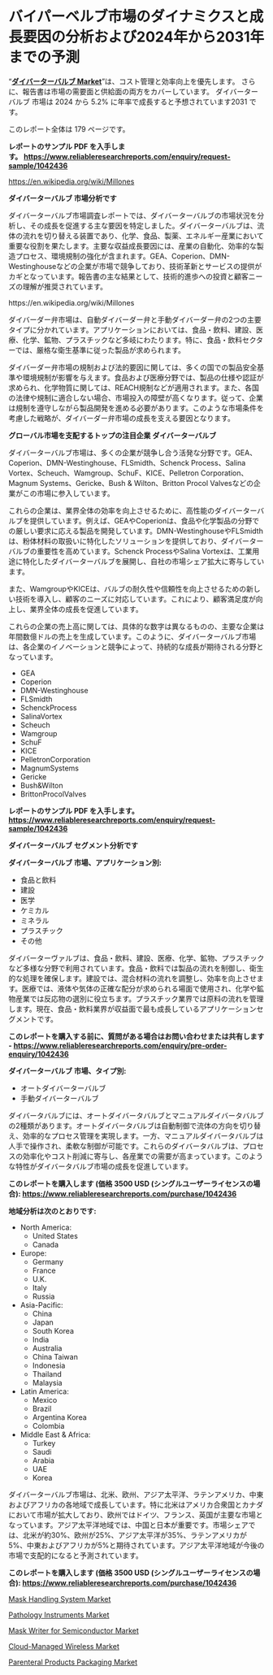 <p><h1>バイパーベルブ市場のダイナミクスと成長要因の分析および2024年から2031年までの予測</h1></p><p>&ldquo;<strong><a href="https://www.reliableresearchreports.com/diverter-valves-r1042436">ダイバーターバルブ Market</a></strong>&rdquo;は、コスト管理と効率向上を優先します。 さらに、報告書は市場の需要面と供給面の両方をカバーしています。 ダイバーターバルブ 市場は 2024 から 5.2% に年率で成長すると予想されています2031 です。</p>
<p>このレポート全体は 179 ページです。</p>
<p><strong>レポートのサンプル PDF を入手します。&nbsp;<a href="https://www.reliableresearchreports.com/enquiry/request-sample/1042436">https://www.reliableresearchreports.com/enquiry/request-sample/1042436</a></strong></p>
<p><a href="https://en.wikipedia.org/wiki/Millones">https://en.wikipedia.org/wiki/Millones</a></p>
<p><strong>ダイバーターバルブ 市場分析です</strong></p>
<p><p>ダイバーターバルブ市場調査レポートでは、ダイバーターバルブの市場状況を分析し、その成長を促進する主な要因を特定しました。ダイバーターバルブは、流体の流れを切り替える装置であり、化学、食品、製薬、エネルギー産業において重要な役割を果たします。主要な収益成長要因には、産業の自動化、効率的な製造プロセス、環境規制の強化が含まれます。GEA、Coperion、DMN-Westinghouseなどの企業が市場で競争しており、技術革新とサービスの提供がカギとなっています。報告書の主な結果として、技術的進歩への投資と顧客ニーズの理解が推奨されています。</p></p>
<p>https://en.wikipedia.org/wiki/Millones</p>
<p><p>ダイバーダー弁市場は、自動ダイバーダー弁と手動ダイバーダー弁の2つの主要タイプに分かれています。アプリケーションにおいては、食品・飲料、建設、医療、化学、鉱物、プラスチックなど多岐にわたります。特に、食品・飲料セクターでは、厳格な衛生基準に従った製品が求められます。</p><p>ダイバーダー弁市場の規制および法的要因に関しては、多くの国での製品安全基準や環境規制が影響を与えます。食品および医療分野では、製品の仕様や認証が求められ、化学物質に関しては、REACH規制などが適用されます。また、各国の法律や規制に適合しない場合、市場投入の障壁が高くなります。従って、企業は規制を遵守しながら製品開発を進める必要があります。このような市場条件を考慮した戦略が、ダイバーダー弁市場の成長を支える要因となります。</p></p>
<p><strong>グローバル市場を支配するトップの注目企業 ダイバーターバルブ</strong></p>
<p><p>ダイバーターバルブ市場は、多くの企業が競争し合う活発な分野です。GEA、Coperion、DMN-Westinghouse、FLSmidth、Schenck Process、Salina Vortex、Scheuch、Wamgroup、SchuF、KICE、Pelletron Corporation、Magnum Systems、Gericke、Bush & Wilton、Britton Procol Valvesなどの企業がこの市場に参入しています。</p><p>これらの企業は、業界全体の効率を向上させるために、高性能のダイバーターバルブを提供しています。例えば、GEAやCoperionは、食品や化学製品の分野での厳しい要求に応える製品を開発しています。DMN-WestinghouseやFLSmidthは、粉体材料の取扱いに特化したソリューションを提供しており、ダイバーターバルブの重要性を高めています。Schenck ProcessやSalina Vortexは、工業用途に特化したダイバーターバルブを展開し、自社の市場シェア拡大に寄与しています。</p><p>また、WamgroupやKICEは、バルブの耐久性や信頼性を向上させるための新しい技術を導入し、顧客のニーズに対応しています。これにより、顧客満足度が向上し、業界全体の成長を促進しています。</p><p>これらの企業の売上高に関しては、具体的な数字は異なるものの、主要な企業は年間数億ドルの売上を生成しています。このように、ダイバーターバルブ市場は、各企業のイノベーションと競争によって、持続的な成長が期待される分野となっています。</p></p>
<p><ul><li>GEA</li><li>Coperion</li><li>DMN-Westinghouse</li><li>FLSmidth</li><li>SchenckProcess</li><li>SalinaVortex</li><li>Scheuch</li><li>Wamgroup</li><li>SchuF</li><li>KICE</li><li>PelletronCorporation</li><li>MagnumSystems</li><li>Gericke</li><li>Bush&Wilton</li><li>BrittonProcolValves</li></ul></p>
<p><strong>レポートのサンプル PDF を入手します。 <a href="https://www.reliableresearchreports.com/enquiry/request-sample/1042436">https://www.reliableresearchreports.com/enquiry/request-sample/1042436</a></strong></p>
<p><strong>ダイバーターバルブ セグメント分析です</strong></p>
<p><strong>ダイバーターバルブ 市場、アプリケーション別:</strong></p>
<p><ul><li>食品と飲料</li><li>建設</li><li>医学</li><li>ケミカル</li><li>ミネラル</li><li>プラスチック</li><li>その他</li></ul></p>
<p><p>ダイバーターヴァルブは、食品・飲料、建設、医療、化学、鉱物、プラスチックなど多様な分野で利用されています。食品・飲料では製品の流れを制御し、衛生的な処理を確保します。建設では、混合材料の流れを調整し、効率を向上させます。医療では、液体や気体の正確な配分が求められる場面で使用され、化学や鉱物産業では反応物の選別に役立ちます。プラスチック業界では原料の流れを管理します。現在、食品・飲料業界が収益面で最も成長しているアプリケーションセグメントです。</p></p>
<p><strong>このレポートを購入する前に、質問がある場合はお問い合わせまたは共有します - <a href="https://www.reliableresearchreports.com/enquiry/pre-order-enquiry/1042436">https://www.reliableresearchreports.com/enquiry/pre-order-enquiry/1042436</a></strong></p>
<p><strong>ダイバーターバルブ 市場、タイプ別:</strong></p>
<p><ul><li>オートダイバーターバルブ</li><li>手動ダイバーターバルブ</li></ul></p>
<p><p>ダイバータバルブには、オートダイバータバルブとマニュアルダイバータバルブの2種類があります。オートダイバータバルブは自動制御で流体の方向を切り替え、効率的なプロセス管理を実現します。一方、マニュアルダイバータバルブは人手で操作され、柔軟な制御が可能です。これらのダイバータバルブは、プロセスの効率化やコスト削減に寄与し、各産業での需要が高まっています。このような特性がダイバータバルブ市場の成長を促進しています。</p></p>
<p><strong>このレポートを購入します (価格 3500 USD (シングルユーザーライセンスの場合): <a href="https://www.reliableresearchreports.com/purchase/1042436">https://www.reliableresearchreports.com/purchase/1042436</a></strong></p>
<p><strong>地域分析は次のとおりです:</strong></p>
<p><ul>
    <li>
        North America:
        <ul>
            <li>United States</li>
            <li>Canada</li>
        </ul>
    </li>
    <li>
        Europe:
        <ul>
            <li>Germany</li>
            <li>France</li>
            <li>U.K.</li>
            <li>Italy</li>
            <li>Russia</li>
        </ul>
    </li>
    <li>
        Asia-Pacific:
        <ul>
            <li>China</li>
            <li>Japan</li>
            <li>South Korea</li>
            <li>India</li>
            <li>Australia</li>
            <li>China Taiwan</li>
            <li>Indonesia</li>
            <li>Thailand</li>
            <li>Malaysia</li>
        </ul>
    </li>
    <li>
        Latin America:
        <ul>
            <li>Mexico</li>
            <li>Brazil</li>
            <li>Argentina Korea</li>
            <li>Colombia</li>
        </ul>
    </li>
    <li>
        Middle East & Africa:
        <ul>
            <li>Turkey</li>
            <li>Saudi</li>
            <li>Arabia</li>
            <li>UAE</li>
            <li>Korea</li>
        </ul>
    </li>
    </ul></p>
<p><p>ダイバーターバルブ市場は、北米、欧州、アジア太平洋、ラテンアメリカ、中東およびアフリカの各地域で成長しています。特に北米はアメリカ合衆国とカナダにおいて市場が拡大しており、欧州ではドイツ、フランス、英国が主要な市場となっています。アジア太平洋地域では、中国と日本が重要です。市場シェアでは、北米が約30%、欧州が25%、アジア太平洋が35%、ラテンアメリカが5%、中東およびアフリカが5%と期待されています。アジア太平洋地域が今後の市場で支配的になると予測されています。</p></p>
<p><strong>このレポートを購入します (価格 3500 USD (シングルユーザーライセンスの場合): <a href="https://www.reliableresearchreports.com/purchase/1042436">https://www.reliableresearchreports.com/purchase/1042436</a></strong></p>
<p><p><a href="https://github.com/arionmp/Market-Research-Report-List-5/blob/main/mask-handling-system-market.md">Mask Handling System Market</a></p><p><a href="https://www.linkedin.com/pulse/pathology-instruments-market-revolution-2024-2031-trends-mrsee?trackingId=%2BXLtz%2BN6QJyrNmztuZZTYA%3D%3D">Pathology Instruments Market</a></p><p><a href="https://github.com/WillowBruen/Market-Research-Report-List-1/blob/main/mask-writer-for-semiconductor-market.md">Mask Writer for Semiconductor Market</a></p><p><a href="https://issuu.com/reportprime-2/docs/cloud-managed-wireless-market-size-_2bc6eaad053e65">Cloud-Managed Wireless Market</a></p><p><a href="https://www.linkedin.com/pulse/emerging-parenteral-products-packaging-market-opportunities-gs3we?trackingId=1A1XqC5LSNCcdKkYUsftFQ%3D%3D">Parenteral Products Packaging Market</a></p></p>